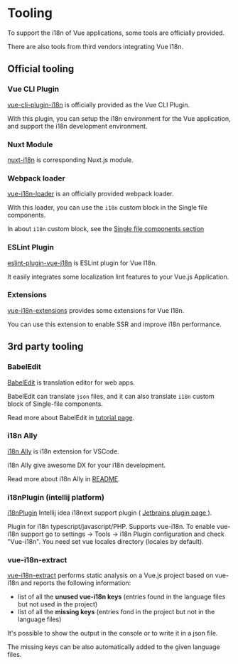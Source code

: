 # Tooling

To support the i18n of Vue applications, some tools are officially provided.

There are also tools from third vendors integrating Vue I18n.

## Official tooling

### Vue CLI Plugin

[vue-cli-plugin-i18n](https://github.com/kazupon/vue-cli-plugin-i18n) is officially provided as the Vue CLI Plugin.

With this plugin, you can setup the i18n environment for the Vue application, and support the i18n development environment.

### Nuxt Module

[nuxt-i18n](https://github.com/nuxt-community/nuxt-i18n/) is corresponding Nuxt.js module.

### Webpack loader

[vue-i18n-loader](https://github.com/kazupon/vue-i18n-loader) is an officially provided webpack loader.

With this loader, you can use the `i18n` custom block in the Single file components.

In about `i18n` custom block, see the [Single file components section](./sfc.md)

### ESLint Plugin

[eslint-plugin-vue-i18n](https://intlify.github.io/eslint-plugin-vue-i18n/) is ESLint plugin for Vue I18n.

It easily integrates some localization lint features to your Vue.js Application.

### Extensions

[vue-i18n-extensions](https://github.com/kazupon/vue-i18n-extensions) provides some extensions for Vue I18n.

You can use this extension to enable SSR and improve i18n performance.

## 3rd party tooling

### BabelEdit

[BabelEdit](https://www.codeandweb.com/babeledit) is translation editor for web apps.

BabelEdit can translate `json` files, and it can also translate `i18n` custom block of Single-file components.

Read more about BabelEdit in [tutorial page](https://www.codeandweb.com/babeledit/tutorials/how-to-translate-your-vue-app-with-vue-i18n).

### i18n Ally

[i18n Ally](https://marketplace.visualstudio.com/items?itemName=antfu.i18n-ally) is i18n extension for VSCode.

i18n Ally give awesome DX for your i18n development.

Read more about i18n Ally in [README](https://github.com/antfu/i18n-ally/blob/master/README.md).

### i18nPlugin (intellij platform)

[i18nPlugin](https://github.com/nyavro/i18nPlugin) Intellij idea i18next support plugin ( [Jetbrains plugin page ](https://plugins.jetbrains.com/plugin/12981-i18n-support)).

Plugin for i18n typescript/javascript/PHP. Supports vue-i18n. To enable vue-i18n support go to settings -> Tools -> i18n Plugin configuration and check "Vue-i18n". You need set vue locales directory (locales by default).

### vue-i18n-extract

[vue-i18n-extract](https://github.com/pixari/vue-i18n-extract) performs static analysis on a Vue.js project based on vue-i18n and reports the following information:

- list of all the **unused vue-i18n keys** (entries found in the language files but not used in the project)
- list of all the **missing keys** (entries fond in the project but not in the language files)

It's possible to show the output in the console or to write it in a json file.

The missing keys can be also automatically added to the given language files.
